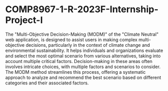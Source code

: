 # COMP8967-1-R-2023F-Internship-Project-I

The "Multi-Objective Decision-Making (MODM)" of the "Climate Neutral" web application, is designed to assist users in making complex multi-objective decisions, particularly in the context of climate change and environmental sustainability. It helps individuals and organizations evaluate and select the most optimal scenario from various alternatives, taking into account multiple critical factors. Decision-making in these areas often involves intricate choices, with multiple factors and scenarios to consider. The MODM method streamlines this process, offering a systematic approach to analyze and recommend the best scenario based on different categories and their associated factors.
